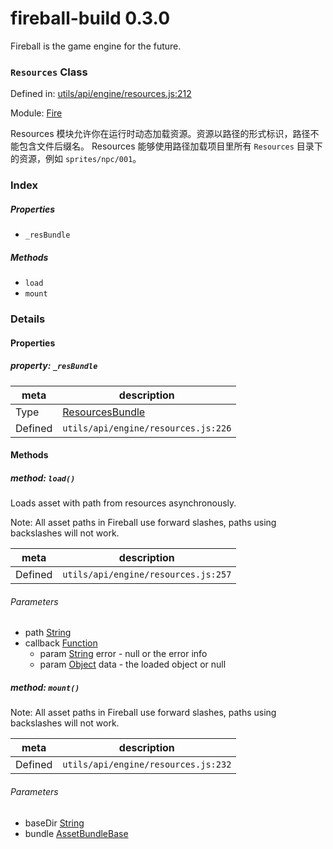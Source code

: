 
# fireball-build 0.3.0

Fireball is the game engine for the future.

### `Resources` Class


Defined in: [utils/api/engine/resources.js:212](../files/utils/api/engine/resources.js.js)

Module: [Fire](../modules/Fire.md)




Resources 模块允许你在运行时动态加载资源。资源以路径的形式标识，路径不能包含文件后缀名。
Resources 能够使用路径加载项目里所有 `Resources` 目录下的资源，例如 `sprites/npc/001`。

### Index

##### Properties

  - `_resBundle`



##### Methods

  - `load`
  - `mount`





### Details


#### Properties



##### property: `_resBundle`



| meta | description |
|------|-------------|
| Type | <a href="../classes/ResourcesBundle.html" class="crosslink">ResourcesBundle</a> |
| Defined | `utils/api/engine/resources.js:226` |






<!-- Method Block -->
#### Methods


##### method: `load()`

Loads asset with path from resources asynchronously.

Note:
All asset paths in Fireball use forward slashes, paths using backslashes will not work.

| meta | description |
|------|-------------|
| Defined | `utils/api/engine/resources.js:257` |

###### Parameters
- path <a href="https://developer.mozilla.org/en/JavaScript/Reference/Global_Objects/String" class="crosslink external" target="_blank">String</a>  
- callback <a href="https://developer.mozilla.org/en/JavaScript/Reference/Global_Objects/Function" class="crosslink external" target="_blank">Function</a>  
	- param <a href="https://developer.mozilla.org/en/JavaScript/Reference/Global_Objects/String" class="crosslink external" target="_blank">String</a> error - null or the error info
	- param <a href="https://developer.mozilla.org/en/JavaScript/Reference/Global_Objects/Object" class="crosslink external" target="_blank">Object</a> data - the loaded object or null


##### method: `mount()`

Note:
All asset paths in Fireball use forward slashes, paths using backslashes will not work.

| meta | description |
|------|-------------|
| Defined | `utils/api/engine/resources.js:232` |

###### Parameters
- baseDir <a href="https://developer.mozilla.org/en/JavaScript/Reference/Global_Objects/String" class="crosslink external" target="_blank">String</a>  
- bundle <a href="../classes/AssetBundleBase.html" class="crosslink">AssetBundleBase</a>  




